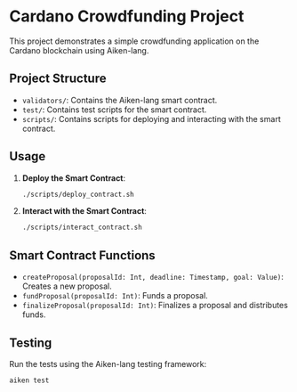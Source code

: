 # Cardano Crowdfunding Project

This project demonstrates a simple crowdfunding application on the Cardano blockchain using Aiken-lang.

## Project Structure

- `validators/`: Contains the Aiken-lang smart contract.
- `test/`: Contains test scripts for the smart contract.
- `scripts/`: Contains scripts for deploying and interacting with the smart contract.

## Usage

1. **Deploy the Smart Contract**:
    ```bash
    ./scripts/deploy_contract.sh
    ```

2. **Interact with the Smart Contract**:
    ```bash
    ./scripts/interact_contract.sh
    ```

## Smart Contract Functions

- `createProposal(proposalId: Int, deadline: Timestamp, goal: Value)`: Creates a new proposal.
- `fundProposal(proposalId: Int)`: Funds a proposal.
- `finalizeProposal(proposalId: Int)`: Finalizes a proposal and distributes funds.

## Testing

Run the tests using the Aiken-lang testing framework:
```bash
aiken test
